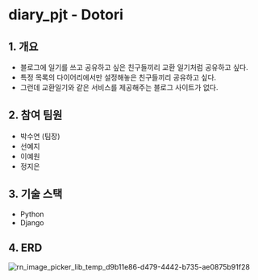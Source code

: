# diary_pjt - Dotori
## 1. 개요
-  블로그에 일기를 쓰고 공유하고 싶은 친구들끼리 교환 일기처럼 공유하고 싶다.
-  특정 목록의 다이어리에서만 설정해놓은 친구들끼리 공유하고 싶다.
- 그런데 교환일기와 같은 서비스를 제공해주는 블로그 사이트가 없다.

## 2. 참여 팀원
- 박수연 (팀장)
- 선예지
- 이예원
- 정지은

## 3. 기술 스택
- Python
- Django

## 4. ERD
![rn_image_picker_lib_temp_d9b11e86-d479-4442-b735-ae0875b91f28](https://github.com/user-attachments/assets/f2b31f18-3f72-4c54-a311-e750d15762c8)

